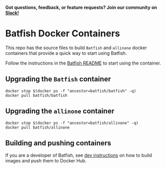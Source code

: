 **Got questions, feedback, or feature requests? Join our community on [Slack!](https://join.slack.com/t/batfish-org/shared_invite/enQtMzA0Nzg2OTAzNzQ1LTUxOTJlY2YyNTVlNGQ3MTJkOTIwZTU2YjY3YzRjZWFiYzE4ODE5ODZiNjA4NGI5NTJhZmU2ZTllOTMwZDhjMzA)**

# Batfish Docker Containers

This repo has the source files to build `Batfish` and `allinone` docker containers that provide a quick way to start using Batfish.

Follow the instructions in the [Batfish README](https://github.com/batfish/batfish/blob/master/README.md) to start using the container.


## Upgrading the `Batfish` container

```
docker stop $(docker ps -f "ancestor=batfish/batfish" -q)
docker pull batfish/batfish
```


## Upgrading the `allinone` container

```
docker stop $(docker ps -f "ancestor=batfish/allinone" -q)
docker pull batfish/allinone
```


## Building and pushing containers

If you are a developer of Batfish, see [dev instructions](https://docs.google.com/document/d/15XWSdyHApnVbmZCg3FKpu6ree2HGDysmgYNFhbqTj1Q) on how to build images and push them to Docker Hub.
